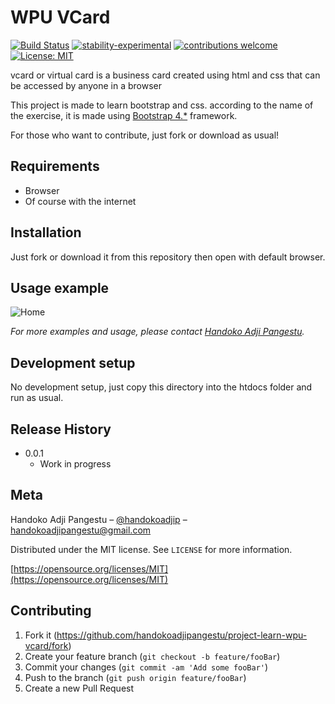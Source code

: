 # WPU VCard

[![Build Status](https://travis-ci.org/dwyl/esta.svg?branch=master)](https://github.com/handokoadjipangestu/project-learn-wpu-vcard)
[![stability-experimental](https://img.shields.io/badge/stability-experimental-orange.svg)](https://github.com/handokoadjipangestu/project-learn-wpu-vcard)
[![contributions welcome](https://img.shields.io/badge/contributions-welcome-brightgreen.svg?style=flat)](https://github.com/handokoadjipangestu/project-learn-wpu-vcard/fork)
[![License: MIT](https://img.shields.io/badge/License-MIT-yellow.svg)](https://opensource.org/licenses/MIT)

vcard or virtual card is a business card created using html and css that can be accessed by anyone in a browser

This project is made to learn bootstrap and css. according to the name of the exercise, it is made using [Bootstrap 4.\*](https://getbootstrap.com/docs/4.0/getting-started/introduction/) framework.

For those who want to contribute, just fork or download as usual!

## Requirements

- Browser
- Of course with the internet

## Installation

Just fork or download it from this repository then open with default browser.

## Usage example

![Home](http://bebaskripsi.000webhostapp.com/project-learn-wpu-vcard/home.png?)

_For more examples and usage, please contact [Handoko Adji Pangestu](https://www.instagram.com/handokoadjip/)._

## Development setup

No development setup, just copy this directory into the htdocs folder and run as usual.

## Release History

- 0.0.1
  - Work in progress

## Meta

Handoko Adji Pangestu – [@handokoadjip](https://www.instagram.com/handokoadjip/) – handokoadjipangestu@gmail.com

Distributed under the MIT license. See `LICENSE` for more information.

[https://opensource.org/licenses/MIT](https://opensource.org/licenses/MIT)

## Contributing

1. Fork it (<https://github.com/handokoadjipangestu/project-learn-wpu-vcard/fork>)
2. Create your feature branch (`git checkout -b feature/fooBar`)
3. Commit your changes (`git commit -am 'Add some fooBar'`)
4. Push to the branch (`git push origin feature/fooBar`)
5. Create a new Pull Request
